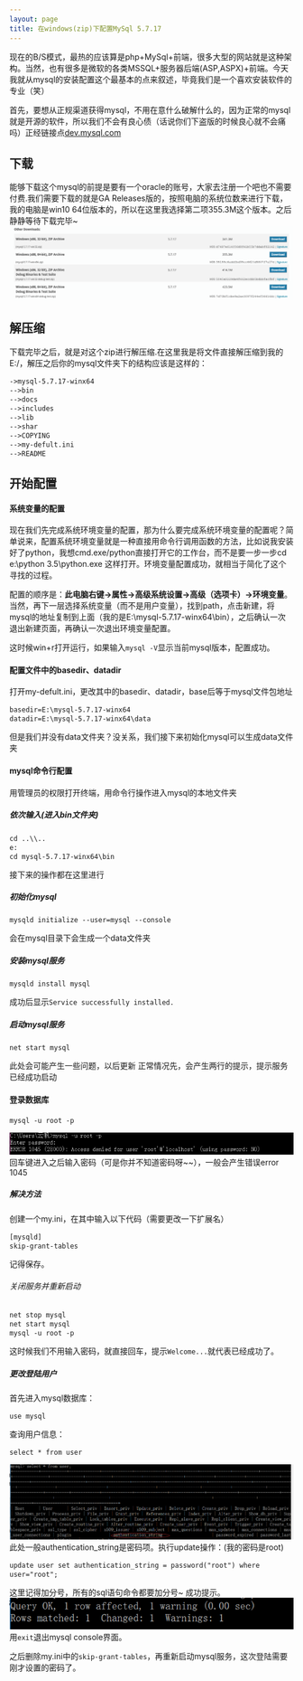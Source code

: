 ```yaml
---
layout: page
title: 在windows(zip)下配置MySql 5.7.17
---
```


现在的B/S模式，最热的应该算是php+MySql+前端，很多大型的网站就是这种架构。当然，也有很多是微软的各类MSSQL+服务器后端(ASP,ASPX)+前端。今天我就从mysql的安装配置这个最基本的点来叙述，毕竟我们是一个喜欢安装软件的专业（笑）

首先，要想从正规渠道获得mysql，不用在意什么破解什么的，因为正常的mysql就是开源的软件，所以我们不会有良心债（话说你们下盗版的时候良心就不会痛吗）正经链接点[dev.mysql.com](https://dev.mysql.com/downloads/mysql/)

## 下载

能够下载这个mysql的前提是要有一个oracle的账号，大家去注册一个吧也不需要付费.我们需要下载的就是GA Releases版的，按照电脑的系统位数来进行下载，我的电脑是win10 64位版本的，所以在这里我选择第二项355.3M这个版本。之后静静等待下载完毕~
![image](/public/source/mysql.png)

## 解压缩

下载完毕之后，就是对这个zip进行解压缩.在这里我是将文件直接解压缩到我的E:/，解压之后你的mysql文件夹下的结构应该是这样的：
```
->mysql-5.7.17-winx64
-->bin
-->docs
-->includes
-->lib
-->shar
-->COPYING
-->my-defult.ini
-->README
```



## 开始配置

#### 系统变量的配置

现在我们先完成系统环境变量的配置，那为什么要完成系统环境变量的配置呢？简单说来，配置系统环境变量就是一种直接用命令行调用函数的方法，比如说我安装好了python，我想cmd.exe/python直接打开它的工作台，而不是要一步一步cd e:\python 3.5\python.exe 这样打开。环境变量配置成功，就相当于简化了这个寻找的过程。

配置的顺序是：**此电脑右键->属性->高级系统设置->高级（选项卡）->环境变量**。
当然，再下一层选择系统变量（而不是用户变量），找到path，点击新建，将mysql的地址复制到上面（我的是E:\mysql-5.7.17-winx64\bin），之后确认一次退出新建页面，再确认一次退出环境变量配置。

这时候win+r打开运行，如果输入`mysql -V`显示当前mysql版本，配置成功。
#### 配置文件中的basedir、datadir

打开my-defult.ini，更改其中的basedir、datadir，base后等于mysql文件包地址
```
basedir=E:\mysql-5.7.17-winx64
datadir=E:\mysql-5.7.17-winx64\data
```

但是我们并没有data文件夹？没关系，我们接下来初始化mysql可以生成data文件夹
#### mysql命令行配置

用管理员的权限打开终端，用命令行操作进入mysql的本地文件夹
##### 依次输入(进入bin文件夹)

```
cd ..\\..
e:
cd mysql-5.7.17-winx64\bin
```
接下来的操作都在这里进行
##### 初始化mysql

```
mysqld initialize --user=mysql --console
```

会在mysql目录下会生成一个data文件夹

##### 安装mysql服务

```
mysqld install mysql
```
成功后显示`Service successfully installed.`
##### 启动mysql服务

```
net start mysql
```

此处会可能产生一些问题，以后更新
正常情况先，会产生两行的提示，提示服务已经成功启动
#### 登录数据库

```
mysql -u root -p
```

![error](/public/source/error.png)回车键进入之后输入密码（可是你并不知道密码呀~~），一般会产生错误error 1045
##### 解决方法

创建一个my.ini，在其中输入以下代码（需要更改一下扩展名）
```
[mysqld]
skip-grant-tables
```
记得保存。
###### 关闭服务并重新启动

```
net stop mysql
net start mysql
mysql -u root -p
```
这时候我们不用输入密码，就直接回车，提示`Welcome...`就代表已经成功了。
##### 更改登陆用户

首先进入mysql数据库：
```
use mysql
```
查询用户信息：
```
select * from user
```
![mima](/public/source/mima.png)
此处一般authentication_string是密码项。执行update操作：(我的密码是root)
```
update user set authentication_string = password("root") where user="root";
```
这里记得加分号，所有的sql语句命令都要加分号~
成功提示。
![tishi](/public/source/tishi.png)
用`exit`退出mysql console界面。

之后删除my.ini中的`skip-grant-tables`，再重新启动mysql服务，这次登陆需要刚才设置的密码了。








